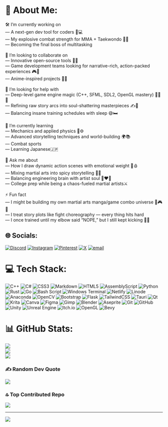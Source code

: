 # 💫 About Me:
🛠️ I’m currently working on<br>— A next-gen dev tool for coders 🧠💻<br>— My explosive combat strength for MMA + Taekwondo 🥋💥<br>— Becoming the final boss of multitasking<br><br>👯 I’m looking to collaborate on<br>— Innovative open-source tools 🔧🚀<br>— Game development teams looking for narrative-rich, action-packed experiences 🎮📖<br>— Anime-inspired projects 🎥👘<br><br>🤝 I’m looking for help with<br>— Deep-level game engine magic (C++, SFML, SDL2, OpenGL mastery) 🧙‍♂️🔮<br>— Refining raw story arcs into soul-shattering masterpieces ✍️🖤<br>— Balancing insane training schedules with sleep 😅🛏️<br><br>🌱 I’m currently learning<br>— Mechanics and applied physics 🛞⚙️<br>— Advanced storytelling techniques and world-building 🌍📚<br>— Combat sports <br>— Learning Japanese🇯🇵<br><br>💬 Ask me about<br>— How I draw dynamic action scenes with emotional weight 🎨🩸<br>— Mixing martial arts into spicy storytelling 🍜🥷<br>— Balancing engineering brain with artist soul 🧠❤️‍🔥<br>— College prep while being a chaos-fueled martial artists⚔️<br><br>⚡ Fun fact<br>— I might be building my own martial arts manga/game combo universe 👊🎮🌀<br>— I treat story plots like fight choreography — every thing hits hard<br>— I once trained until my elbow said “NOPE,” but I still kept kicking 🦵😤


## 🌐 Socials:
[![Discord](https://img.shields.io/badge/Discord-%237289DA.svg?logo=discord&logoColor=white)](https://discord.gg/https://discord.gg/eFPQyxPca9) [![Instagram](https://img.shields.io/badge/Instagram-%23E4405F.svg?logo=Instagram&logoColor=white)](https://instagram.com/aks.hat404) [![Pinterest](https://img.shields.io/badge/Pinterest-%23E60023.svg?logo=Pinterest&logoColor=white)](https://pinterest.com/akshatkhare364) [![X](https://img.shields.io/badge/X-black.svg?logo=X&logoColor=white)](https://x.com/MrPixelAk) [![email](https://img.shields.io/badge/Email-D14836?logo=gmail&logoColor=white)](mailto:akshatkhare364@gmail.com) 

# 💻 Tech Stack:
![C++](https://img.shields.io/badge/c++-%2300599C.svg?style=for-the-badge&logo=c%2B%2B&logoColor=white) ![C#](https://img.shields.io/badge/c%23-%23239120.svg?style=for-the-badge&logo=csharp&logoColor=white) ![CSS3](https://img.shields.io/badge/css3-%231572B6.svg?style=for-the-badge&logo=css3&logoColor=white) ![Markdown](https://img.shields.io/badge/markdown-%23000000.svg?style=for-the-badge&logo=markdown&logoColor=white) ![HTML5](https://img.shields.io/badge/html5-%23E34F26.svg?style=for-the-badge&logo=html5&logoColor=white) ![AssemblyScript](https://img.shields.io/badge/assembly%20script-%23000000.svg?style=for-the-badge&logo=assemblyscript&logoColor=white) ![Python](https://img.shields.io/badge/python-3670A0?style=for-the-badge&logo=python&logoColor=ffdd54) ![Rust](https://img.shields.io/badge/rust-%23000000.svg?style=for-the-badge&logo=rust&logoColor=white) ![Go](https://img.shields.io/badge/go-%2300ADD8.svg?style=for-the-badge&logo=go&logoColor=white) ![Bash Script](https://img.shields.io/badge/bash_script-%23121011.svg?style=for-the-badge&logo=gnu-bash&logoColor=white) ![Windows Terminal](https://img.shields.io/badge/Windows%20Terminal-%234D4D4D.svg?style=for-the-badge&logo=windows-terminal&logoColor=white) ![Netlify](https://img.shields.io/badge/netlify-%23000000.svg?style=for-the-badge&logo=netlify&logoColor=#00C7B7) ![Linode](https://img.shields.io/badge/linode-00A95C?style=for-the-badge&logo=linode&logoColor=white) ![Anaconda](https://img.shields.io/badge/Anaconda-%2344A833.svg?style=for-the-badge&logo=anaconda&logoColor=white) ![OpenCV](https://img.shields.io/badge/opencv-%23white.svg?style=for-the-badge&logo=opencv&logoColor=white) ![Bootstrap](https://img.shields.io/badge/bootstrap-%238511FA.svg?style=for-the-badge&logo=bootstrap&logoColor=white) ![Flask](https://img.shields.io/badge/flask-%23000.svg?style=for-the-badge&logo=flask&logoColor=white) ![TailwindCSS](https://img.shields.io/badge/tailwindcss-%2338B2AC.svg?style=for-the-badge&logo=tailwind-css&logoColor=white) ![Tauri](https://img.shields.io/badge/tauri-%2324C8DB.svg?style=for-the-badge&logo=tauri&logoColor=%23FFFFFF) ![Qt](https://img.shields.io/badge/Qt-%23217346.svg?style=for-the-badge&logo=Qt&logoColor=white) ![Krita](https://img.shields.io/badge/Krita-203759?style=for-the-badge&logo=krita&logoColor=EEF37B) ![Canva](https://img.shields.io/badge/Canva-%2300C4CC.svg?style=for-the-badge&logo=Canva&logoColor=white) ![Figma](https://img.shields.io/badge/figma-%23F24E1E.svg?style=for-the-badge&logo=figma&logoColor=white) ![Gimp](https://img.shields.io/badge/Gimp-657D8B?style=for-the-badge&logo=gimp&logoColor=FFFFFF) ![Blender](https://img.shields.io/badge/blender-%23F5792A.svg?style=for-the-badge&logo=blender&logoColor=white) ![Aseprite](https://img.shields.io/badge/Aseprite-FFFFFF?style=for-the-badge&logo=Aseprite&logoColor=#7D929E) ![Git](https://img.shields.io/badge/git-%23F05033.svg?style=for-the-badge&logo=git&logoColor=white) ![GitHub](https://img.shields.io/badge/github-%23121011.svg?style=for-the-badge&logo=github&logoColor=white) ![Unity](https://img.shields.io/badge/unity-%23000000.svg?style=for-the-badge&logo=unity&logoColor=white) ![Unreal Engine](https://img.shields.io/badge/unrealengine-%23313131.svg?style=for-the-badge&logo=unrealengine&logoColor=white) ![Itch.io](https://img.shields.io/badge/Itch-%23FF0B34.svg?style=for-the-badge&logo=Itch.io&logoColor=white) ![OpenGL](https://img.shields.io/badge/OpenGL-white?logo=OpenGL&style=for-the-badge) ![Bevy](https://img.shields.io/badge/bevy-%23232326.svg?style=for-the-badge&logo=bevy&logoColor=white)
# 📊 GitHub Stats:
![](https://github-readme-stats.vercel.app/api?username=Akshat227&theme=dark&hide_border=true&include_all_commits=true&count_private=true)<br/>
![](https://nirzak-streak-stats.vercel.app/?user=Akshat227&theme=dark&hide_border=true)<br/>
![](https://github-readme-stats.vercel.app/api/top-langs/?username=Akshat227&theme=dark&hide_border=true&include_all_commits=true&count_private=true&layout=compact)

### ✍️ Random Dev Quote
![](https://quotes-github-readme.vercel.app/api?type=horizontal&theme=dark)

### 🔝 Top Contributed Repo
![](https://github-contributor-stats.vercel.app/api?username=Akshat227&limit=5&theme=dark&combine_all_yearly_contributions=true)

---
[![](https://visitcount.itsvg.in/api?id=Akshat227&icon=2&color=12)](https://visitcount.itsvg.in)

<!-- Proudly created with GPRM ( https://gprm.itsvg.in ) -->
